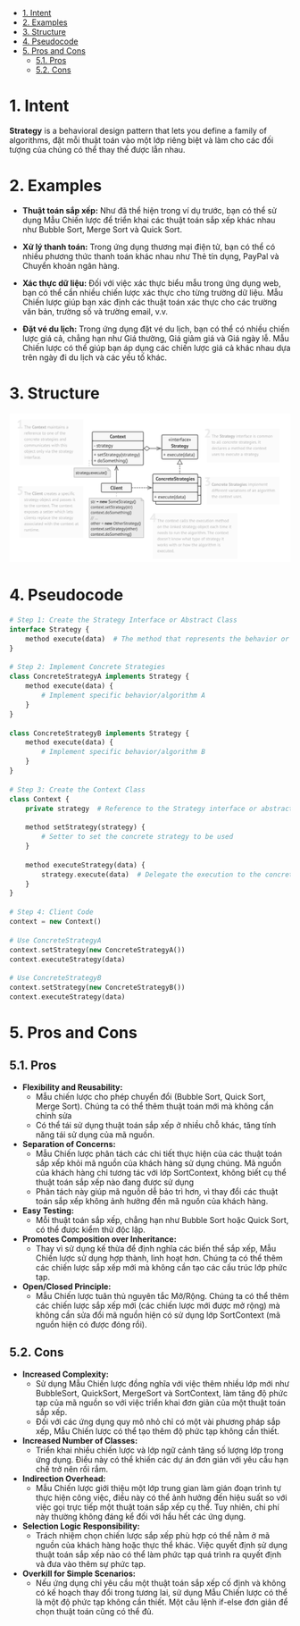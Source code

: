 - [1. Intent](#1-intent)
- [2. Examples](#2-examples)
- [3. Structure](#3-structure)
- [4. Pseudocode](#4-pseudocode)
- [5. Pros and Cons](#5-pros-and-cons)
  - [5.1. Pros](#51-pros)
  - [5.2. Cons](#52-cons)

# 1. Intent
**Strategy** is a behavioral design pattern that lets you define a family of algorithms, đặt mỗi thuật toán vào một lớp riêng biệt và làm cho các đối tượng của chúng có thể thay thế được lẫn nhau.
# 2. Examples

- **Thuật toán sắp xếp:** Như đã thể hiện trong ví dụ trước, bạn có thể sử dụng Mẫu Chiến lược để triển khai các thuật toán sắp xếp khác nhau như Bubble Sort, Merge Sort và Quick Sort.

- **Xử lý thanh toán:** Trong ứng dụng thương mại điện tử, bạn có thể có nhiều phương thức thanh toán khác nhau như Thẻ tín dụng, PayPal và Chuyển khoản ngân hàng.

- **Xác thực dữ liệu:** Đối với việc xác thực biểu mẫu trong ứng dụng web, bạn có thể cần nhiều chiến lược xác thực cho từng trường dữ liệu. Mẫu Chiến lược giúp bạn xác định các thuật toán xác thực cho các trường văn bản, trường số và trường email, v.v.

- **Đặt vé du lịch:** Trong ứng dụng đặt vé du lịch, bạn có thể có nhiều chiến lược giá cả, chẳng hạn như Giá thường, Giá giảm giá và Giá ngày lễ. Mẫu Chiến lược có thể giúp bạn áp dụng các chiến lược giá cả khác nhau dựa trên ngày đi du lịch và các yếu tố khác.


# 3. Structure
![Alt text](image-1.png)

# 4. Pseudocode

```php
# Step 1: Create the Strategy Interface or Abstract Class
interface Strategy {
    method execute(data)  # The method that represents the behavior or algorithm
}

# Step 2: Implement Concrete Strategies
class ConcreteStrategyA implements Strategy {
    method execute(data) {
        # Implement specific behavior/algorithm A
    }
}

class ConcreteStrategyB implements Strategy {
    method execute(data) {
        # Implement specific behavior/algorithm B
    }
}

# Step 3: Create the Context Class
class Context {
    private strategy  # Reference to the Strategy interface or abstract class

    method setStrategy(strategy) {
        # Setter to set the concrete strategy to be used
    }

    method executeStrategy(data) {
        strategy.execute(data)  # Delegate the execution to the concrete strategy
    }
}

# Step 4: Client Code
context = new Context()

# Use ConcreteStrategyA
context.setStrategy(new ConcreteStrategyA())
context.executeStrategy(data)

# Use ConcreteStrategyB
context.setStrategy(new ConcreteStrategyB())
context.executeStrategy(data)

```

# 5. Pros and Cons
## 5.1. Pros
- **Flexibility and Reusability:** 
  - Mẫu chiến lược cho phép chuyển đổi (Bubble Sort, Quick Sort, Merge Sort). Chúng ta có thể thêm thuật toán mới mà không cần chỉnh sửa
  - Có thể tái sử dụng thuật toán sắp xếp ở nhiều chỗ khác, tăng tính năng tái sử dụng của mã nguồn.
- **Separation of Concerns:**
  - Mẫu Chiến lược phân tách các chi tiết thực hiện của các thuật toán sắp xếp khỏi mã nguồn của khách hàng sử dụng chúng. Mã nguồn của khách hàng chỉ tương tác với lớp SortContext, không biết cụ thể thuật toán sắp xếp nào đang được sử dụng
  - Phân tách này giúp mã nguồn dễ bảo trì hơn, vì thay đổi các thuật toán sắp xếp không ảnh hưởng đến mã nguồn của khách hàng.
- **Easy Testing:**
  -  Mỗi thuật toán sắp xếp, chẳng hạn như Bubble Sort hoặc Quick Sort, có thể được kiểm thử độc lập.
- **Promotes Composition over Inheritance:**
  - Thay vì sử dụng kế thừa để định nghĩa các biến thể sắp xếp, Mẫu Chiến lược sử dụng hợp thành, linh hoạt hơn. Chúng ta có thể thêm các chiến lược sắp xếp mới mà không cần tạo các cấu trúc lớp phức tạp.
- **Open/Closed Principle:**
  - Mẫu Chiến lược tuân thủ nguyên tắc Mở/Rộng. Chúng ta có thể thêm các chiến lược sắp xếp mới (các chiến lược mới được mở rộng) mà không cần sửa đổi mã nguồn hiện có sử dụng lớp SortContext (mã nguồn hiện có được đóng rồi).

## 5.2. Cons
- **Increased Complexity:**
  - Sử dụng Mẫu Chiến lược đồng nghĩa với việc thêm nhiều lớp mới như BubbleSort, QuickSort, MergeSort và SortContext, làm tăng độ phức tạp của mã nguồn so với việc triển khai đơn giản của một thuật toán sắp xếp.
  - Đối với các ứng dụng quy mô nhỏ chỉ có một vài phương pháp sắp xếp, Mẫu Chiến lược có thể tạo thêm độ phức tạp không cần thiết.
- **Increased Number of Classes:**
  - Triển khai nhiều chiến lược và lớp ngữ cảnh tăng số lượng lớp trong ứng dụng. Điều này có thể khiến các dự án đơn giản với yêu cầu hạn chế trở nên rối rắm.
- **Indirection Overhead:**
  - Mẫu Chiến lược giới thiệu một lớp trung gian làm gián đoạn trình tự thực hiện công việc, điều này có thể ảnh hưởng đến hiệu suất so với việc gọi trực tiếp một thuật toán sắp xếp cụ thể. Tuy nhiên, chi phí này thường không đáng kể đối với hầu hết các ứng dụng.
- **Selection Logic Responsibility:**
  - Trách nhiệm chọn chiến lược sắp xếp phù hợp có thể nằm ở mã nguồn của khách hàng hoặc thực thể khác. Việc quyết định sử dụng thuật toán sắp xếp nào có thể làm phức tạp quá trình ra quyết định và đưa vào thêm sự phức tạp.
- **Overkill for Simple Scenarios:**
  - Nếu ứng dụng chỉ yêu cầu một thuật toán sắp xếp cố định và không có kế hoạch thay đổi trong tương lai, sử dụng Mẫu Chiến lược có thể là một độ phức tạp không cần thiết. Một câu lệnh if-else đơn giản để chọn thuật toán cũng có thể đủ.

